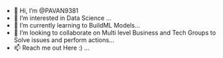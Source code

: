 - 👋 Hi, I’m @PAVAN9381
- 👀 I’m interested in Data Science ...
- 🌱 I’m currently learning  to BuildML Models...
- 💞️ I’m looking to collaborate on  Multi level Business and Tech Groups to Solve issues and perform actions...
- 📫   Reach me out Here :) ...

<!---
PAVAN9381/PAVAN9381 is a ✨ special ✨ repository because its `README.md` (this file) appears on your GitHub profile.
You can click the Preview link to take a look at your changes.
--->


